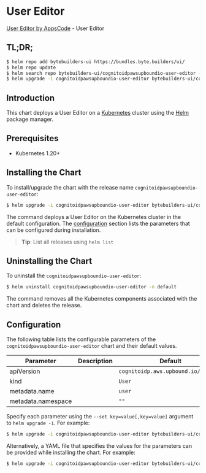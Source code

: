 # User Editor

[User Editor by AppsCode](https://byte.builders) - User Editor

## TL;DR;

```bash
$ helm repo add bytebuilders-ui https://bundles.byte.builders/ui/
$ helm repo update
$ helm search repo bytebuilders-ui/cognitoidpawsupboundio-user-editor --version=v0.4.18
$ helm upgrade -i cognitoidpawsupboundio-user-editor bytebuilders-ui/cognitoidpawsupboundio-user-editor -n default --create-namespace --version=v0.4.18
```

## Introduction

This chart deploys a User Editor on a [Kubernetes](http://kubernetes.io) cluster using the [Helm](https://helm.sh) package manager.

## Prerequisites

- Kubernetes 1.20+

## Installing the Chart

To install/upgrade the chart with the release name `cognitoidpawsupboundio-user-editor`:

```bash
$ helm upgrade -i cognitoidpawsupboundio-user-editor bytebuilders-ui/cognitoidpawsupboundio-user-editor -n default --create-namespace --version=v0.4.18
```

The command deploys a User Editor on the Kubernetes cluster in the default configuration. The [configuration](#configuration) section lists the parameters that can be configured during installation.

> **Tip**: List all releases using `helm list`

## Uninstalling the Chart

To uninstall the `cognitoidpawsupboundio-user-editor`:

```bash
$ helm uninstall cognitoidpawsupboundio-user-editor -n default
```

The command removes all the Kubernetes components associated with the chart and deletes the release.

## Configuration

The following table lists the configurable parameters of the `cognitoidpawsupboundio-user-editor` chart and their default values.

|     Parameter      | Description |                    Default                     |
|--------------------|-------------|------------------------------------------------|
| apiVersion         |             | <code>cognitoidp.aws.upbound.io/v1beta1</code> |
| kind               |             | <code>User</code>                              |
| metadata.name      |             | <code>user</code>                              |
| metadata.namespace |             | <code>""</code>                                |


Specify each parameter using the `--set key=value[,key=value]` argument to `helm upgrade -i`. For example:

```bash
$ helm upgrade -i cognitoidpawsupboundio-user-editor bytebuilders-ui/cognitoidpawsupboundio-user-editor -n default --create-namespace --version=v0.4.18 --set apiVersion=cognitoidp.aws.upbound.io/v1beta1
```

Alternatively, a YAML file that specifies the values for the parameters can be provided while
installing the chart. For example:

```bash
$ helm upgrade -i cognitoidpawsupboundio-user-editor bytebuilders-ui/cognitoidpawsupboundio-user-editor -n default --create-namespace --version=v0.4.18 --values values.yaml
```
